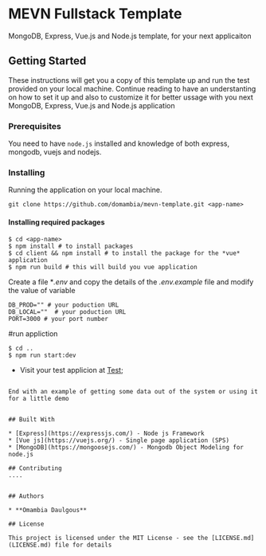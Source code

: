 # MEVN Fullstack Template

MongoDB, Express, Vue.js and Node.js template, for your next applicaiton

## Getting Started

These instructions will get you a copy of this template up and run the test provided on your local machine. Continue reading to have an understanting on how to set it up and also to customize it for better ussage with you next MongoDB, Express, Vue.js and Node.js application

### Prerequisites

You need to have `node.js` installed and knowledge of both express, mongodb, vuejs and nodejs.

### Installing

Running the application on your local machine.

```
git clone https://github.com/domambia/mevn-template.git <app-name>
```

#### Installing required packages

```
$ cd <app-name>
$ npm install # to install packages
$ cd client && npm install # to install the package for the *vue* application
$ npm run build # this will build you vue application
```

Create a file \*_.env_ and copy the details of the _.env.example_ file and modify the value of variable

```
DB_PROD="" # your poduction URL
DB_LOCAL=""  # your poduction URL
PORT=3000 # your port number
```

#run appliction

```
$ cd ..
$ npm run start:dev
```

- Visit your test applicion at [Test](http://localhost:3000);

```

End with an example of getting some data out of the system or using it for a little demo


## Built With

* [Express](https://expressjs.com/) - Node js Framework
* [Vue js](https://vuejs.org/) - Single page application (SPS)
* [MongoDB](https://mongoosejs.com/) - Mongodb Object Modeling for node.js

## Contributing
....


## Authors

* **Omambia Daulgous**

## License

This project is licensed under the MIT License - see the [LICENSE.md](LICENSE.md) file for details
```
